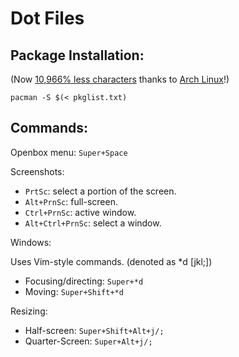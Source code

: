 Dot Files
=========

Package Installation:
---------------------

(Now [10,966% less characters](https://github.com/pr0xmeh/dot/commit/c64b44db166c3db8f432a388e9a97deba0815ccb) thanks to [Arch Linux](https://archlinux.org)!)

`pacman -S $(< pkglist.txt)`


Commands:
---------

Openbox menu: `Super+Space`

Screenshots:

+ `PrtSc`: select a portion of the screen.
+ `Alt+PrnSc`: full-screen.
+ `Ctrl+PrnSc`: active window.
+ `Alt+Ctrl+PrnSc`: select a window.


Windows:

Uses Vim-style commands. (denoted as *d [jkl;])

+ Focusing/directing: `Super+*d`
+ Moving: `Super+Shift+*d`

Resizing:

+ Half-screen: `Super+Shift+Alt+j/;`
+ Quarter-Screen: `Super+Alt+j/;`
